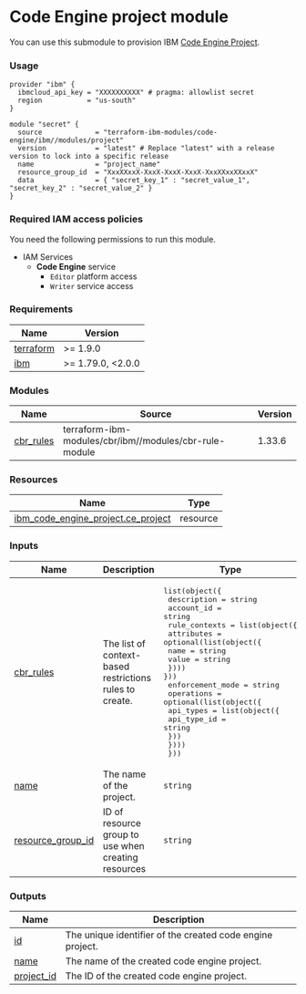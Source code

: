 # Code Engine project module

You can use this submodule to provision IBM [Code Engine Project](https://cloud.ibm.com/docs/codeengine?topic=codeengine-getting-started).


### Usage
```hcl
provider "ibm" {
  ibmcloud_api_key = "XXXXXXXXXX" # pragma: allowlist secret
  region           = "us-south"
}

module "secret" {
  source             = "terraform-ibm-modules/code-engine/ibm//modules/project"
  version            = "latest" # Replace "latest" with a release version to lock into a specific release
  name               = "project_name"
  resource_group_id  = "XxxXXxxX-XxxX-XxxX-XxxX-XxxXXxxXXxxX"
  data               = { "secret_key_1" : "secret_value_1", "secret_key_2" : "secret_value_2" }
}
```

### Required IAM access policies

You need the following permissions to run this module.

- IAM Services
    - **Code Engine** service
        - `Editor` platform access
        - `Writer` service access

<!-- BEGINNING OF PRE-COMMIT-TERRAFORM DOCS HOOK -->
### Requirements

| Name | Version |
|------|---------|
| <a name="requirement_terraform"></a> [terraform](#requirement\_terraform) | >= 1.9.0 |
| <a name="requirement_ibm"></a> [ibm](#requirement\_ibm) | >= 1.79.0, <2.0.0 |

### Modules

| Name | Source | Version |
|------|--------|---------|
| <a name="module_cbr_rules"></a> [cbr\_rules](#module\_cbr\_rules) | terraform-ibm-modules/cbr/ibm//modules/cbr-rule-module | 1.33.6 |

### Resources

| Name | Type |
|------|------|
| [ibm_code_engine_project.ce_project](https://registry.terraform.io/providers/ibm-cloud/ibm/latest/docs/resources/code_engine_project) | resource |

### Inputs

| Name | Description | Type | Default | Required |
|------|-------------|------|---------|:--------:|
| <a name="input_cbr_rules"></a> [cbr\_rules](#input\_cbr\_rules) | The list of context-based restrictions rules to create. | <pre>list(object({<br/>    description = string<br/>    account_id  = string<br/>    rule_contexts = list(object({<br/>      attributes = optional(list(object({<br/>        name  = string<br/>        value = string<br/>    }))) }))<br/>    enforcement_mode = string<br/>    operations = optional(list(object({<br/>      api_types = list(object({<br/>        api_type_id = string<br/>      }))<br/>    })))<br/>  }))</pre> | `[]` | no |
| <a name="input_name"></a> [name](#input\_name) | The name of the project. | `string` | n/a | yes |
| <a name="input_resource_group_id"></a> [resource\_group\_id](#input\_resource\_group\_id) | ID of resource group to use when creating resources | `string` | n/a | yes |

### Outputs

| Name | Description |
|------|-------------|
| <a name="output_id"></a> [id](#output\_id) | The unique identifier of the created code engine project. |
| <a name="output_name"></a> [name](#output\_name) | The name of the created code engine project. |
| <a name="output_project_id"></a> [project\_id](#output\_project\_id) | The ID of the created code engine project. |
<!-- END OF PRE-COMMIT-TERRAFORM DOCS HOOK -->
